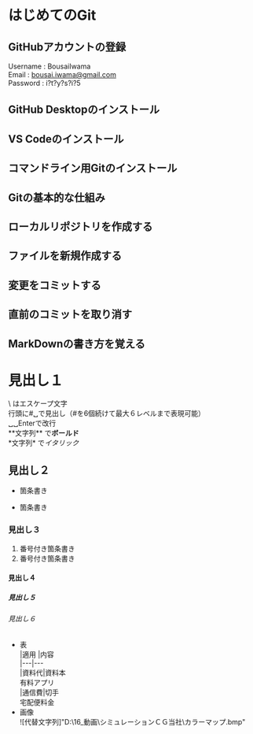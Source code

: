 # はじめてのGit
## GitHubアカウントの登録
Username : BousaiIwama  
Email : bousai.iwama@gmail.com  
Password : i?t?y?s?i?5  
## GitHub Desktopのインストール
## VS Codeのインストール
## コマンドライン用Gitのインストール
## Gitの基本的な仕組み
## ローカルリポジトリを作成する
## ファイルを新規作成する
## 変更をコミットする
## 直前のコミットを取り消す
## MarkDownの書き方を覚える
# 見出し１
\ はエスケープ文字  
行頭に#␣で見出し（#を6個続けて最大６レベルまで表現可能）  
␣␣Enterで改行  
\*\*文字列\*\* で**ボールド**  
\*文字列\* で*イタリック*  
## 見出し２
* 箇条書き
- 箇条書き
### 見出し３
1. 番号付き箇条書き
1. 番号付き箇条書き
#### 見出し４
##### 見出し５
###### 見出し６
* 表  
|適用 |内容  
|---|---  
|資料代|資料本<br>有料アプリ  
|通信費|切手<br>宅配便料金  
* 画像  
![代替文字列]"D:\16_動画\シミュレーションＣＧ当社\カラーマップ.bmp"
